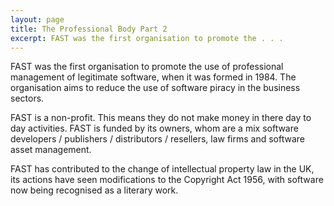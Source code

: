 ```yaml
---
layout: page
title: The Professional Body Part 2
excerpt: FAST was the first organisation to promote the . . .
---
```


FAST was the first organisation to promote the use of professional management of legitimate software, when it was formed in 1984. The organisation aims to reduce the use of software piracy in the business sectors. 

FAST is a non-profit. This means they do not make money in there day to day activities. FAST is funded by its owners, whom are a mix software developers / publishers / distributors / resellers, law firms and software asset management. 

FAST has contributed to the change of intellectual property law in the UK, its actions have seen modifications to the Copyright Act 1956, with software now being recognised as a literary work. 
